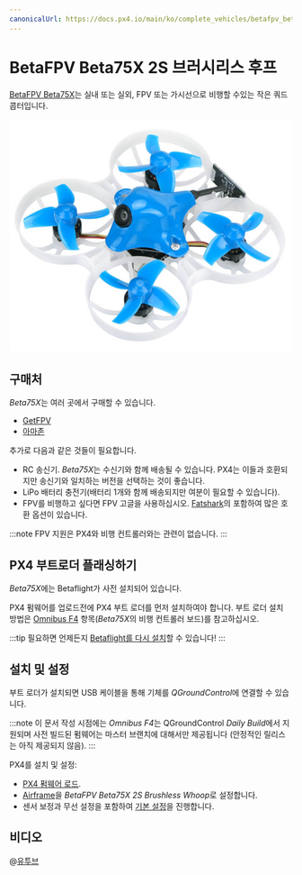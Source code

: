 ```yaml
---
canonicalUrl: https://docs.px4.io/main/ko/complete_vehicles/betafpv_beta75x
---
```


# BetaFPV Beta75X 2S 브러시리스 후프

[BetaFPV Beta75X](https://betafpv.com/products/beta75x-2s-whoop-quadcopter)는 실내 또는 실외, FPV 또는 가시선으로 비행할 수있는 작은 쿼드콥터입니다.

![BetaFPV Beta75X](../../assets/hardware/betafpv_beta75x.jpg)

## 구매처

*Beta75X*는 여러 곳에서 구매할 수 있습니다.

- [GetFPV](https://www.getfpv.com/beta75x-2s-brushless-whoop-micro-quadcopter-xt30-frsky.html)
- [아마존](https://www.amazon.com/BETAFPV-Beta75X-Brushless-Quadcopter-Smartaudio/dp/B07H86XSPW)

추가로 다음과 같은 것들이 필요합니다.

- RC 송신기. *Beta75X*는 수신기와 함께 배송될 수 있습니다. PX4는 이들과 호환되지만 송신기와 일치하는 버전을 선택하는 것이 좋습니다.
- LiPo 배터리 충전기(배터리 1개와 함께 배송되지만 여분이 필요할 수 있습니다).
- FPV를 비행하고 싶다면 FPV 고글을 사용하십시오. [Fatshark](https://www.fatshark.com/product/dominator-hd-v3-fpv-headset-goggles/)의 포함하여 많은 호환 옵션이 있습니다.
    
:::note FPV
지원은 PX4와 비행 컨트롤러와는 관련이 없습니다.
:::

## PX4 부트로더 플래싱하기

*Beta75X*에는 Betaflight가 사전 설치되어 있습니다.

PX4 펌웨어를 업로드전에 PX4 부트 로더를 먼저 설치하여야 합니다. 부트 로더 설치 방법은 [Omnibus F4](../flight_controller/omnibus_f4_sd.md#bootloader) 항목(*Beta75X*의 비행 컨트롤러 보드)를 참고하십시오.

:::tip
필요하면 언제든지 [Betaflight를 다시 설치](../advanced_config/bootloader_update_from_betaflight.md#reinstall_betaflight)할 수 있습니다!
:::

## 설치 및 설정

부트 로더가 설치되면 USB 케이블을 통해 기체를 *QGroundControl*에 연결할 수 있습니다.

:::note
이 문서 작성 시점에는 *Omnibus F4*는 QGroundControl *Daily Build*에서 지원되며 사전 빌드된 펌웨어는 마스터 브랜치에 대해서만 제공됩니다 (안정적인 릴리스는 아직 제공되지 않음).
:::

PX4를 설치 및 설정:

- [PX4 펌웨어 로드](../config/firmware.md). 
- [Airframe](../config/airframe.md)을 *BetaFPV Beta75X 2S Brushless Whoop*로 설정합니다.
- 센서 보정과 무선 설정을 포함하여 [기본 설정](../config/README.md)을 진행합니다.

## 비디오

@[유투브](https://youtu.be/_-O0kv0Qsh4)